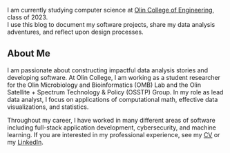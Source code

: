 I am currently studying computer science at [Olin College of Engineering](https://www.olin.edu/), class of 2023.  
I use this blog to document my software projects, share my data analysis adventures, and reflect upon design processes.

## About Me

I am passionate about constructing impactful data analysis stories and developing software. At Olin College, I am working as a student researcher for the Olin Microbiology and Bioinformatics (OMB) Lab and the Olin Satellite + Spectrum Technology & Policy (OSSTP) Group. In my role as lead data analyst, I focus on applications of computational math, effective data visualizations, and statistics. 

Throughout my career, I have worked in many different areas of software including full-stack application development, cybersecurity, and machine learning. If you are interested in my professional experience, see my [CV](/Gati_Aher_Resume.pdf) or my [LinkedIn](https://www.linkedin.com/in/gatiaher).